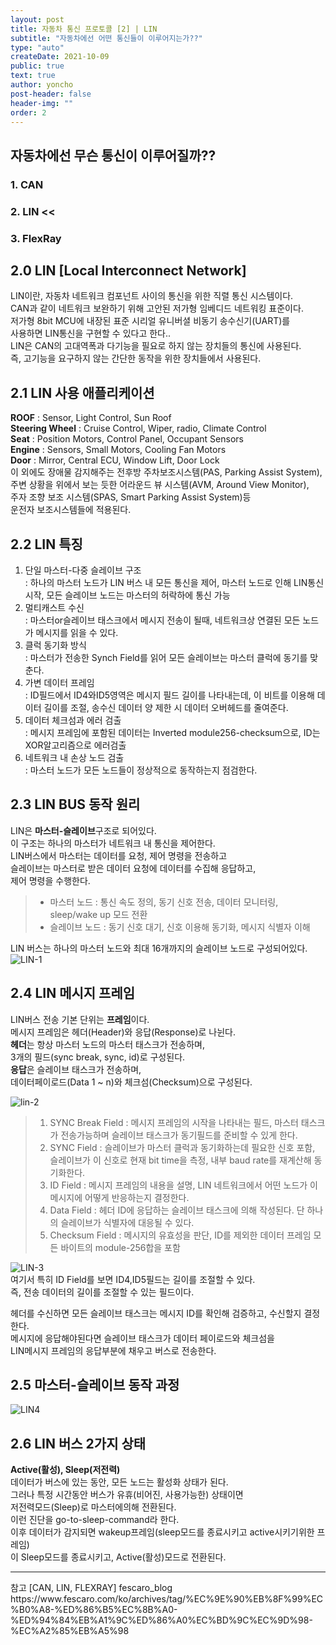 ```yaml
---
layout: post
title: 자동차 통신 프로토콜 [2] | LIN
subtitle: "자동차에선 어떤 통신들이 이루어지는가??"
type: "auto"
createDate: 2021-10-09
public: true
text: true
author: yoncho
post-header: false
header-img: ""
order: 2
---
```


## 자동차에선 무슨 통신이 이루어질까??

### 1. CAN
### 2. LIN  <<
### 3. FlexRay  


## 2.0 LIN [Local Interconnect Network]
LIN이란, 자동차 네트워크 컴포넌트 사이의 통신을 위한 직렬 통신 시스템이다.  
CAN과 같이 네트워크 보완하기 위해 고안된 저가형 임베디드 네트워킹 표준이다.  
저가형 8bit MCU에 내장된 표준 시리얼 유니버셜 비동기 송수신기(UART)를  
사용하면 LIN통신을 구현할 수 있다고 한다..  
LIN은 CAN의 고대역폭과 다기능을 필요로 하지 않는 장치들의 통신에 사용된다.  
즉, 고기능을 요구하지 않는 간단한 동작을 위한 장치들에서 사용된다.  

## 2.1 LIN 사용 애플리케이션
**ROOF** : Sensor, Light Control, Sun Roof  
**Steering Wheel** : Cruise Control, Wiper, radio, Climate Control  
**Seat** : Position Motors, Control Panel, Occupant Sensors  
**Engine** : Sensors, Small Motors, Cooling Fan Motors  
**Door** : Mirror, Central ECU, Window Lift, Door Lock  
이 외에도 장애물 감지해주는 전후방 주차보조시스템(PAS, Parking Assist System),  
주변 상황을 위에서 보는 듯한 어라운드 뷰 시스템(AVM, Around View Monitor),  
주자 조향 보조 시스템(SPAS, Smart Parking Assist System)등  
운전자 보조시스템들에 적용된다.  

## 2.2 LIN 특징  
1. 단일 마스터-다중 슬레이브 구조  
: 하나의 마스터 노드가 LIN 버스 내 모든 통신을 제어, 마스터 노드로 인해 LIN통신 시작, 모든 슬레이브 노드는 마스터의 허락하에 통신 가능  
2. 멀티캐스트 수신  
: 마스터or슬레이브 태스크에서 메시지 전송이 될때, 네트워크상 연결된 모든 노드가 메시지를 읽을 수 있다.  
3. 클럭 동기화 방식  
: 마스터가 전송한 Synch Field를 읽어 모든 슬레이브는 마스터 클럭에 동기를 맞춘다.  
4. 가변 데이터 프레임  
: ID필드에서 ID4와ID5영역은 메시지 필드 길이를 나타내는데, 이 비트를 이용해 데이터 길이를 조절, 송수신 데이터 양 제한 시 데이터 오버헤드를 줄여준다.  
5. 데이터 체크섬과 에러 검출  
: 메시지 프레임에 포함된 데이터는 Inverted module256-checksum으로, ID는 XOR알고리즘으로 에러검출  
6. 네트워크 내 손상 노드 검출  
: 마스터 노드가 모든 노드들이 정상적으로 동작하는지 점검한다.  

## 2.3 LIN BUS 동작 원리  
LIN은 **마스터-슬레이브**구조로 되어있다.  
이 구조는 하나의 마스터가 네트워크 내 통신을 제어한다.  
LIN버스에서 마스터는 데이터를 요청, 제어 명령을 전송하고  
슬레이브는 마스터로 받은 데이터 요청에 데이터를 수집해 응답하고,  
제어 명령을 수행한다.  
> - 마스터 노드 : 통신 속도 정의, 동기 신호 전송, 데이터 모니터링, sleep/wake up 모드 전환  
> - 슬레이브 노드 : 동기 신호 대기, 신호 이용해 동기화, 메시지 식별자 이해  

LIN 버스는 하나의 마스터 노드와 최대 16개까지의 슬레이브 노드로 구성되어있다.  
![LIN-1](https://user-images.githubusercontent.com/44021629/136662941-fe1a6184-5b2f-4dcc-b01b-3be96a086fc7.png)   


## 2.4 LIN 메시지 프레임  
LIN버스 전송 기본 단위는 **프레임**이다.  
메시지 프레임은 헤더(Header)와 응답(Response)로 나뉜다.  
**헤더**는 항상 마스터 노드의 마스터 태스크가 전송하며,  
3개의 필드(sync break, sync, id)로 구성된다.  
**응답**은 슬레이브 태스크가 전송하며,  
데이터페이로드(Data 1 ~ n)와 체크섬(Checksum)으로 구성된다.  

![lin-2](https://user-images.githubusercontent.com/44021629/136663031-a4ad1700-bf50-444b-a15e-3ff4cb956c4e.png)  

> 1. SYNC Break Field : 메시지 프레임의 시작을 나타내는 필드,  마스터 태스크가 전송가능하며 슬레이브 태스크가 동기필드를 준비할 수 있게 한다.  
> 2. SYNC Field : 슬레이브가 마스터 클럭과 동기화하는데 필요한 신호 포함, 슬레이브가 이 신호로 현재 bit time을 측정, 내부 baud rate를 재계산해 동기화한다.  
> 3. ID Field : 메시지 프레임의 내용을 설명, LIN 네트워크에서 어떤 노드가 이 메시지에 어떻게 반응하는지 결정한다.  
> 4. Data Field : 헤더 ID에 응답하는 슬레이브 태스크에 의해 작성된다. 단 하나의 슬레이브가 식별자에 대응될 수 있다.  
> 5. Checksum Field : 메시지의 유효성을 판단, ID를 제외한 데이터 프레임 모든 바이트의 module-256합을 포함  


![LIN-3](https://user-images.githubusercontent.com/44021629/136663260-f5a79500-e898-4c3b-88b8-d25b3c8b3fdf.png)  
여기서 특히 ID Field를 보면 ID4,ID5필드는 길이를 조절할 수 있다.  
즉, 전송 데이터의 길이를 조절할 수 있는 필드이다.  

헤더를 수신하면 모든 슬레이브 태스크는 메시지 ID를 확인해 검증하고, 수신할지 결정한다.  
메시지에 응답해야된다면 슬레이브 태스크가 데이터 페이로드와 체크섬을  
LIN메시지 프레임의 응답부분에 채우고 버스로 전송한다.  

## 2.5 마스터-슬레이브 동작 과정  
![LIN4](https://user-images.githubusercontent.com/44021629/136663457-b0b8e2d9-1deb-463a-8708-db4d6541f184.png)  

## 2.6 LIN 버스 2가지 상태 
**Active(활성), Sleep(저전력)**   
데이터가 버스에 있는 동안, 모든 노드는 활성화 상태가 된다.  
그러나 특정 시간동안 버스가 유휴(비어진, 사용가능한) 상태이면  
저전력모드(Sleep)로 마스터에의해 전환된다.  
이런 진단을 go-to-sleep-command라 한다.  
이후 데이터가 감지되면 wakeup프레임(sleep모드를 종료시키고 active시키기위한 프레임)  
이 Sleep모드를 종료시키고, Active(활성)모드로 전환된다.   


<hr>
참고   
[CAN, LIN, FLEXRAY] fescaro_blog    
https://www.fescaro.com/ko/archives/tag/%EC%9E%90%EB%8F%99%EC%B0%A8-%ED%86%B5%EC%8B%A0-%ED%94%84%EB%A1%9C%ED%86%A0%EC%BD%9C%EC%9D%98-%EC%A2%85%EB%A5%98



